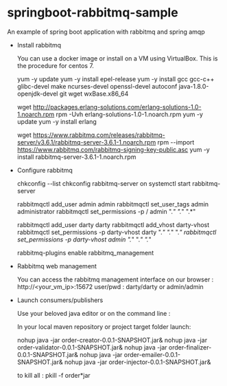 # springboot-rabbitmq-sample
An example of spring boot application with rabbitmq and spring amqp

* Install rabbitmq

	You can use a docker image or install on a VM using VirtualBox.
This is the procedure for centos 7.

	yum -y update
	yum -y install epel-release
	yum -y install gcc gcc-c++ glibc-devel make ncurses-devel openssl-devel autoconf java-1.8.0-openjdk-devel git wget wxBase.x86_64

	wget http://packages.erlang-solutions.com/erlang-solutions-1.0-1.noarch.rpm
	rpm -Uvh erlang-solutions-1.0-1.noarch.rpm
	yum -y update
	yum -y install erlang

	wget https://www.rabbitmq.com/releases/rabbitmq-server/v3.6.1/rabbitmq-server-3.6.1-1.noarch.rpm
	rpm --import https://www.rabbitmq.com/rabbitmq-signing-key-public.asc
	yum -y install rabbitmq-server-3.6.1-1.noarch.rpm

* Configure rabbitmq

	chkconfig --list
	chkconfig rabbitmq-server on
	systemctl start rabbitmq-server

	rabbitmqctl add_user admin admin
	rabbitmqctl set_user_tags admin administrator
	rabbitmqctl set_permissions -p / admin ".*" ".*" ".*"

	rabbitmqctl add_user darty darty
	rabbitmqctl add_vhost darty-vhost
	rabbitmqctl set_permissions -p darty-vhost darty ".*" ".*" ".*"
	rabbitmqctl set_permissions -p darty-vhost admin ".*" ".*" ".*"

	rabbitmq-plugins enable rabbitmq_management

* Rabbitmq web management

	You can access the rabbitmq management interface on our browser : http://<your_vm_ip>:15672
user/pwd : darty/darty or admin/admin

* Launch consumers/publishers

	Use your beloved java editor or on the command line :

	In your local maven repository or project target folder launch:

	nohup java -jar order-creator-0.0.1-SNAPSHOT.jar&
	nohup java -jar order-validator-0.0.1-SNAPSHOT.jar&
	nohup java -jar order-finalizer-0.0.1-SNAPSHOT.jar&
	nohup java -jar order-emailer-0.0.1-SNAPSHOT.jar&
	nohup java -jar order-injector-0.0.1-SNAPSHOT.jar&

	to kill all : pkill -f order*jar

